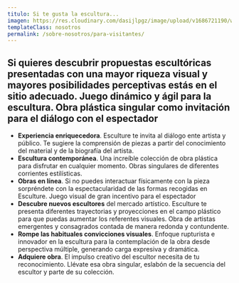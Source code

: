 ```yaml
---
titulo: Si te gusta la escultura...
imagen: https://res.cloudinary.com/dasijlpgz/image/upload/v1686721190/web/cabecera-publico.jpg
templateClass: nosotros
permalink: /sobre-nosotros/para-visitantes/
---
```

## Si quieres descubrir propuestas escultóricas presentadas con una mayor riqueza visual y mayores posibilidades perceptivas estás en el  sitio adecuado. Juego dinámico y ágil para la escultura. Obra plástica singular como invitación para el diálogo con el espectador

* **Experiencia enriquecedora**. Esculture te invita al diálogo ente artista y público. Te sugiere la comprensión de piezas a partir del conocimiento del material y de la biografía del artista. 
* **Escultura contemporánea**. Una increíble colección de obra plástica para disfrutar en cualquier momento. Obras singulares de diferentes corrientes estilísticas.
* **Obras en línea**. Si no puedes interactuar físicamente con la pieza sorpréndete con la espectacularidad de las formas recogidas en Esculture. Juego visual de gran incentivo para el espectador
* **Descubre nuevos escultores** del mercado artístico. Esculture te presenta diferentes trayectorias y proyecciones en el campo plástico para que puedas aumentar los referentes visuales. Obra de artistas emergentes y consagrados contada de manera redonda y contundente.
* **Rompe las habituales convicciones visuales**. Enfoque rupturista e innovador en la escultura para la contemplación de la obra desde perspectiva múltiple, generando carga expresiva y dramática.
* **Adquiere obra**. El impulso creativo del escultor necesita de tu reconocimiento. Llévate esa obra singular, eslabón de la secuencia del escultor y parte de su colección.